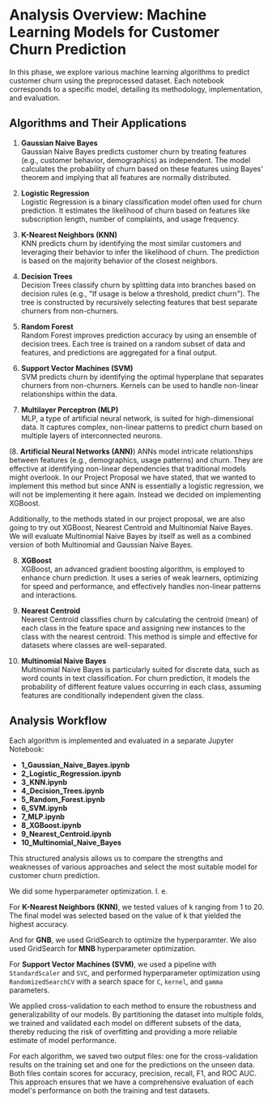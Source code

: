 # Analysis Overview: Machine Learning Models for Customer Churn Prediction

In this phase, we explore various machine learning algorithms to predict customer churn using the preprocessed dataset. Each notebook corresponds to a specific model, detailing its methodology, implementation, and evaluation.

## Algorithms and Their Applications

1. **Gaussian Naive Bayes**  
   Gaussian Naive Bayes predicts customer churn by treating features (e.g., customer behavior, demographics) as independent. The model calculates the probability of churn based on these features using Bayes' theorem and implying that all features are normally distributed.

2. **Logistic Regression**  
   Logistic Regression is a binary classification model often used for churn prediction. It estimates the likelihood of churn based on features like subscription length, number of complaints, and usage frequency.

3. **K-Nearest Neighbors (KNN)**  
   KNN predicts churn by identifying the most similar customers and leveraging their behavior to infer the likelihood of churn. The prediction is based on the majority behavior of the closest neighbors.

4. **Decision Trees**  
   Decision Trees classify churn by splitting data into branches based on decision rules (e.g., "If usage is below a threshold, predict churn"). The tree is constructed by recursively selecting features that best separate churners from non-churners.

5. **Random Forest**  
   Random Forest improves prediction accuracy by using an ensemble of decision trees. Each tree is trained on a random subset of data and features, and predictions are aggregated for a final output.

6. **Support Vector Machines (SVM)**  
   SVM predicts churn by identifying the optimal hyperplane that separates churners from non-churners. Kernels can be used to handle non-linear relationships within the data.

7. **Multilayer Perceptron (MLP)**  
   MLP, a type of artificial neural network, is suited for high-dimensional data. It captures complex, non-linear patterns to predict churn based on multiple layers of interconnected neurons.

(8. **Artificial Neural Networks (ANN)**)
   ANNs model intricate relationships between features (e.g., demographics, usage patterns) and churn. They are effective at identifying non-linear dependencies that traditional models might overlook. In our Project Proposal we have stated, that we wanted to implement this method but since ANN is essentially a logistic regression, we will not be implementing it here again. Instead we decided on implementing XGBoost.

Additionally, to the methods stated in our project proposal, we are also going to try out XGBoost, Nearest Centroid and Multinomial Naive Bayes. We will evaluate Multinomial Naive Bayes by itself as well as a combined version of both Multinomial and Gaussian Naive Bayes.

8. **XGBoost**  
   XGBoost, an advanced gradient boosting algorithm, is employed to enhance churn prediction. It uses a series of weak learners, optimizing for speed and performance, and effectively handles non-linear patterns and interactions.
   
9. **Nearest Centroid**  
   Nearest Centroid classifies churn by calculating the centroid (mean) of each class in the feature space and assigning new instances to the class with the nearest centroid. This method is simple and effective for datasets where classes are well-separated.

10. **Multinomial Naive Bayes**  
      Multinomial Naive Bayes is particularly suited for discrete data, such as word counts in text classification. For churn prediction, it models the probability of different feature values occurring in each class, assuming features are conditionally independent given the class.


## Analysis Workflow
Each algorithm is implemented and evaluated in a separate Jupyter Notebook:
- **1_Gaussian_Naive_Bayes.ipynb**
- **2_Logistic_Regression.ipynb**
- **3_KNN.ipynb**
- **4_Decision_Trees.ipynb**
- **5_Random_Forest.ipynb**
- **6_SVM.ipynb**
- **7_MLP.ipynb**
- **8_XGBoost.ipynb**
- **9_Nearest_Centroid.ipynb**
- **10_Multinomial_Naive_Bayes**

This structured analysis allows us to compare the strengths and weaknesses of various approaches and select the most suitable model for customer churn prediction.

We did some hyperparameter optimization. I. e.

For **K-Nearest Neighbors (KNN)**, we tested values of k ranging from 1 to 20. The final model was selected based on the value of k that yielded the highest accuracy.

And for **GNB**, we used GridSearch to optimize the hyperparamter. We also used GridSearch for **MNB** hyperparameter optimization.

For **Support Vector Machines (SVM)**, we used a pipeline with `StandardScaler` and `SVC`, and performed hyperparameter optimization using `RandomizedSearchCV` with a search space for `C`, `kernel`, and `gamma` parameters.

We applied cross-validation to each method to ensure the robustness and generalizability of our models. By partitioning the dataset into multiple folds, we trained and validated each model on different subsets of the data, thereby reducing the risk of overfitting and providing a more reliable estimate of model performance.

For each algorithm, we saved two output files: one for the cross-validation results on the training set and one for the predictions on the unseen data. Both files contain scores for accuracy, precision, recall, F1, and ROC AUC. This approach ensures that we have a comprehensive evaluation of each model's performance on both the training and test datasets.